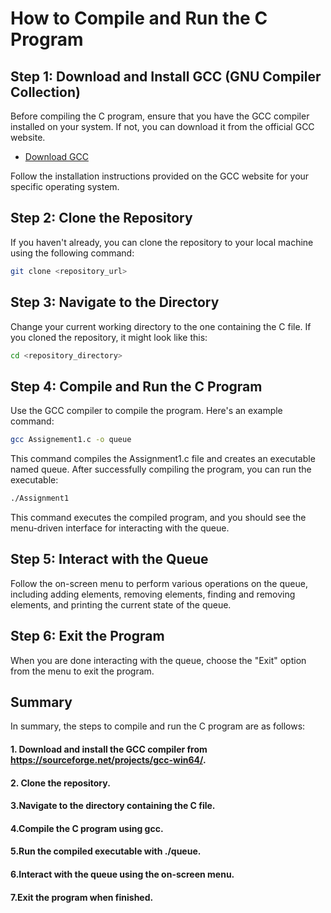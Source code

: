 # How to Compile and Run the C Program

## Step 1: Download and Install GCC (GNU Compiler Collection)

Before compiling the C program, ensure that you have the GCC compiler installed on your system. If not, you can download it from the official GCC website.

- [Download GCC](https://sourceforge.net/projects/gcc-win64/)

Follow the installation instructions provided on the GCC website for your specific operating system.

## Step 2: Clone the Repository

If you haven't already, you can clone the repository to your local machine using the following command:

```bash
git clone <repository_url>
```

## Step 3: Navigate to the Directory

Change your current working directory to the one containing the C file. If you cloned the repository, it might look like this:

```bash
cd <repository_directory>
```


## Step 4: Compile and Run the C Program

Use the GCC compiler to compile the program. Here's an example command:

```bash
gcc Assignement1.c -o queue
```
This command compiles the Assignment1.c file and creates an executable named queue. After successfully compiling the program, you can run the executable:

```bash
./Assignment1
```
This command executes the compiled program, and you should see the menu-driven interface for interacting with the queue.

## Step 5: Interact with the Queue
Follow the on-screen menu to perform various operations on the queue, including adding elements, removing elements, finding and removing elements, and printing the current state of the queue.

## Step 6: Exit the Program
When you are done interacting with the queue, choose the "Exit" option from the menu to exit the program.

## Summary

In summary, the steps to compile and run the C program are as follows:

#### 1. Download and install the GCC compiler from https://sourceforge.net/projects/gcc-win64/.
#### 2. Clone the repository.
#### 3.Navigate to the directory containing the C file.
#### 4.Compile the C program using gcc.
#### 5.Run the compiled executable with ./queue.
#### 6.Interact with the queue using the on-screen menu.
#### 7.Exit the program when finished.

